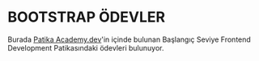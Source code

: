 # BOOTSTRAP ÖDEVLER
Burada [Patika Academy.dev](https://academy.patika.dev/dashboard)'in içinde bulunan Başlangıç Seviye Frontend Development Patikasındaki ödevleri bulunuyor.